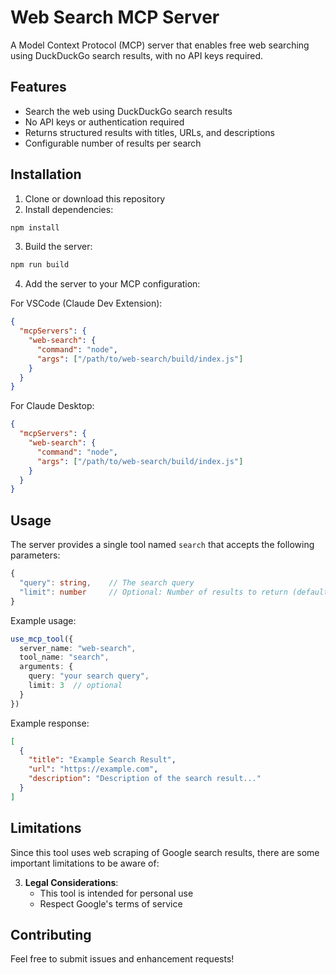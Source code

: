 # Web Search MCP Server

A Model Context Protocol (MCP) server that enables free web searching using DuckDuckGo search results, with no API keys required.

## Features

- Search the web using DuckDuckGo search results
- No API keys or authentication required
- Returns structured results with titles, URLs, and descriptions
- Configurable number of results per search

## Installation

1. Clone or download this repository
2. Install dependencies:
```bash
npm install
```
3. Build the server:
```bash
npm run build
```
4. Add the server to your MCP configuration:

For VSCode (Claude Dev Extension):
```json
{
  "mcpServers": {
    "web-search": {
      "command": "node",
      "args": ["/path/to/web-search/build/index.js"]
    }
  }
}
```

For Claude Desktop:
```json
{
  "mcpServers": {
    "web-search": {
      "command": "node",
      "args": ["/path/to/web-search/build/index.js"]
    }
  }
}
```

## Usage

The server provides a single tool named `search` that accepts the following parameters:

```typescript
{
  "query": string,    // The search query
  "limit": number     // Optional: Number of results to return (default: 5, max: 10)
}
```

Example usage:
```typescript
use_mcp_tool({
  server_name: "web-search",
  tool_name: "search",
  arguments: {
    query: "your search query",
    limit: 3  // optional
  }
})
```

Example response:
```json
[
  {
    "title": "Example Search Result",
    "url": "https://example.com",
    "description": "Description of the search result..."
  }
]
```

## Limitations

Since this tool uses web scraping of Google search results, there are some important limitations to be aware of:

3. **Legal Considerations**:
   - This tool is intended for personal use
   - Respect Google's terms of service

## Contributing

Feel free to submit issues and enhancement requests!
